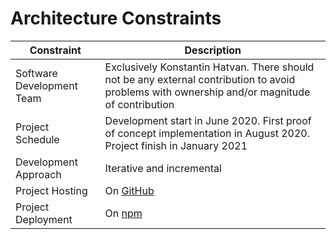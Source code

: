 # Architecture Constraints

| Constraint                | Description                                                                                                                                    |
| ------------------------- | ---------------------------------------------------------------------------------------------------------------------------------------------- |
| Software Development Team | Exclusively Konstantin Hatvan. There should not be any external contribution to avoid problems with ownership and/or magnitude of contribution |
| Project Schedule          | Development start in June 2020. First proof of concept implementation in August 2020. Project finish in January 2021                           |
| Development Approach      | Iterative and incremental                                                                                                                      |
| Project Hosting           | On [GitHub](https://github.com/konstantin-hatvan/traceability-tool)                                                                            |
| Project Deployment        | On [npm](https://www.npmjs.com/package/tracey-cli)                                                                                             |
